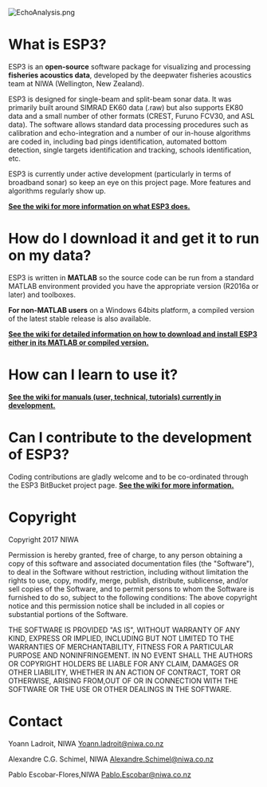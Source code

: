 ![EchoAnalysis.png](https://bitbucket.org/repo/g4Kg5e/images/2024943680-EchoAnalysis.png)

# What is ESP3?

ESP3 is an **open-source** software package for visualizing and processing **fisheries acoustics data**, developed by the deepwater fisheries acoustics team at NIWA (Wellington, New Zealand).

ESP3 is designed for single-beam and split-beam sonar data. It was primarily built around SIMRAD EK60 data (.raw) but also supports EK80 data and a small number of other formats (CREST, Furuno FCV30, and ASL data). The software allows standard data processing procedures such as calibration and echo-integration and a number of our in-house algorithms are coded in, including bad pings identification, automated bottom detection, single targets identification and tracking, schools identification, etc. 

ESP3 is currently under active development (particularly in terms of broadband sonar) so keep an eye on this project page. More features and algorithms regularly show up.

**[See the wiki for more information on what ESP3 does.](https://bitbucket.org/echoanalysis/esp3/wiki/Home)**

# How do I download it and get it to run on my data?

ESP3 is written in **MATLAB** so the source code can be run from a standard MATLAB environment provided you have the appropriate version (R2016a or later) and toolboxes.

**For non-MATLAB users** on a Windows 64bits platform, a compiled version of the latest stable release is also available.

**[See the wiki for detailed information on how to download and install ESP3 either in its MATLAB or compiled version.](https://bitbucket.org/echoanalysis/esp3/wiki/Home)**

# How can I learn to use it?

**[See the wiki for manuals (user, technical, tutorials) currently in development.](https://bitbucket.org/echoanalysis/esp3/wiki/Home)**

# Can I contribute to the development of ESP3?

Coding contributions are gladly welcome and to be co-ordinated through the ESP3 BitBucket project page. **[See the wiki for more information.](https://bitbucket.org/echoanalysis/esp3/wiki/Home)**

# Copyright

Copyright 2017 NIWA

Permission is hereby granted, free of charge, to any person obtaining a copy of this software and associated documentation files (the "Software"), to deal in the Software without restriction, including without limitation the rights to use, copy, modify, merge, publish, distribute, sublicense, and/or sell copies of the Software, and to permit persons to whom the Software is furnished to do so, subject to the following conditions: The above copyright notice and this permission notice shall be included in all copies or substantial portions of the Software.

THE SOFTWARE IS PROVIDED "AS IS", WITHOUT WARRANTY OF ANY KIND, EXPRESS OR IMPLIED, INCLUDING BUT NOT LIMITED TO THE WARRANTIES OF MERCHANTABILITY, FITNESS FOR A PARTICULAR PURPOSE AND NONINFRINGEMENT. IN NO EVENT SHALL THE AUTHORS OR COPYRIGHT HOLDERS BE LIABLE FOR ANY CLAIM, DAMAGES OR OTHER LIABILITY, WHETHER IN AN ACTION OF CONTRACT, TORT OR OTHERWISE, ARISING FROM,OUT OF OR IN CONNECTION WITH THE SOFTWARE OR THE USE OR OTHER DEALINGS IN THE SOFTWARE.

# Contact
Yoann Ladroit, NIWA
Yoann.ladroit@niwa.co.nz

Alexandre C.G. Schimel, NIWA
Alexandre.Schimel@niwa.co.nz

Pablo Escobar-Flores,NIWA
Pablo.Escobar@niwa.co.nz